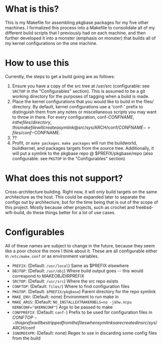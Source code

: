 # What is this?
This is my Makefile for assembling pkgbase packages for my five other machines. I formalized this process into a Makefile to consolidate all of my different build scripts that I previously had on each machine, and then further developed it into a monster (emphasis on monster) that builds all of my kernel configurations on the one machine.

# How to use this
Currently,  the steps to get a build going are as follows:

1. Ensure you have a copy of the src tree at /usr/src (configurable: see `SRCTOP` in the "Configurables" section). This is assumed to be a git working directory for the purposes of tagging when a build is made.
2. Place the kernel configurations that you would like to build in the files/ directory. By default, kernel configurations use a 'conf-' prefix to distinguish them from any notes or miscellaneous scripts you may want to throw in there. For every configuration, conf-$CONFNAME, in the files/ directory, this makefile will create a symlink @ src/sys/$ARCH/conf/$CONFNAME -> files/conf-$CONFNAME.
3. ??
4. Profit, or `make packages`. `make packages` will run the buildworld, buildkernel, and packages targets from the source tree. Additionally, it will put a symlink to the pkgbase repo @ $PREFIX/pkgbase/repo (also configurable: see `PKGTOP` in the "Configurables" section)

# What does this not support?
Cross-architecture building. Right now, it will only build targets on the same architecture as the host. This could be expanded later to separate the configs out by architecture, but for the time being that is out of the scope of this project. Mostly because other projects, such as crochet and freebsd-wifi-build, do these things better for a lot of use cases.

# Configurables
All of these names are subject to change in the future, because they seem like a poor choice the more I think about it. These are all configurable either in `/etc/make.conf` or as environment variables.

* `PREFIX`: (Default: `/usr/local`) Same as $PREFIX elsewhere
* `OBJTOP`: (Default: `/usr/obj`) Where build output goes -- this would correspond to MAKEOBJDIRPREFIX
* `SRCTOP`: (Default: `/usr/src`) Where the src repo exists
* `CONFTOP`: (Default: `files/`) Where to find configuration files
* `PKGTOP`: (Default: `$PREFIX/pkgbase`) Parent directory for the repo symlink
* `MAKE_ENV`: (Default: none) Environment to run make in
* `MAKE_ARGS`: (Default: `NO_INSTALLEXTRAKERNELS=no -j$hw.ncpu KERNCONF="$KERNCONF"`) Args to be passed to make
* `CONFPREFIX`: (Default: `conf-`) Prefix to be used for configuration files in $CONFTOP -- this prefix will be stripped from the files when symlinks are created in src/sys/$ARCH/conf
* `IGNOREEXPR`: (Default: none) Regex to use in discarding some config files from the build
